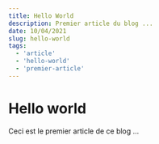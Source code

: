 ```yaml
---
title: Hello World
description: Premier article du blog ...
date: 10/04/2021
slug: hello-world
tags:
  - 'article'
  - 'hello-world'
  - 'premier-article'
---
```


# Hello world

Ceci est le premier article de ce blog ...
